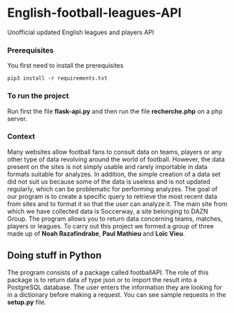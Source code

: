# English-football-leagues-API
 Unofficial updated English leagues and players API

### Prerequisites

You first need to install the prerequisites

```
pip3 install -r requirements.txt
```
### To run the project

Run first the file **flask-api.py** and then run the file **recherche.php** on a php server.

### Context

Many websites allow football fans to consult data on teams, players or any other type of data revolving around the world of football. However, the data present on the sites is not simply usable and rarely importable in data formats suitable for analyzes. In addition, the simple creation of a data set did not suit us because some of the data is useless and is not updated regularly, which can be problematic for performing analyzes. The goal of our program is to create a specific query to retrieve the most recent data from sites and to format it so that the user can analyze it. The main site from which we have collected data is Soccerway, a site belonging to DAZN Group. The program allows you to return data concerning teams, matches, players or leagues.
To carry out this project we formed a group of three made up of **Noah Razafindrabe**, **Paul Mathieu** and **Loïc Vieu**.

## Doing stuff in Python

The program consists of a package called footballAPI. The role of this package is to return data of type json or to import the result into a PostgreSQL database. The user enters the information they are looking for in a dictionary before making a request.
You can see sample requests in the **setup.py** file.
